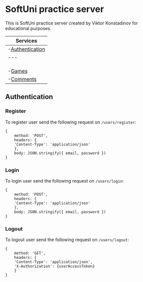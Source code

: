 # SoftUni practice server

This is SoftUni practice server created by Viktor Konstadinov for educational purposes.

| Services
|---
| -[Authentication](#authentication)
| ---
|  | -[Login](#login)
|  | -[Register](#register)
|  | -[Logout](#logout)
| -[Games](#games)
| -[Comments](#comments)

## Authentication

### Register

To register user send the following request on `/users/register`:
```
{
    method: 'POST',
    headers: {
    'Content-Type': 'application/json'
    },
    body: JSON.stringify({ email, password })
}
```

### Login

To login user send the following request on `/users/login`:

```
{
    method: 'POST',
    headers: {
    'Content-Type': 'application/json'
    },
    body: JSON.stringify({ email, password })
}
```

### Logout

To logout user send the following request on `/users/logout`:

```
{
    method: 'GET',
    headers: {
    'Content-Type': 'application/json',
    'X-Authorization': {userAccessToken}
    }
}
```